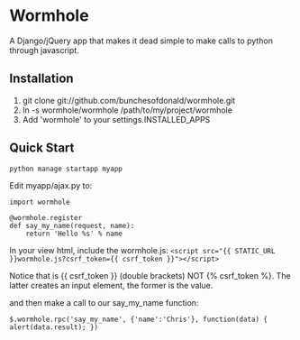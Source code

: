 # Wormhole

A Django/jQuery app that makes it dead simple to make calls to python through javascript.

## Installation

1. git clone git://github.com/bunchesofdonald/wormhole.git
2. ln -s wormhole/wormhole /path/to/my/project/wormhole
3. Add 'wormhole' to your settings.INSTALLED_APPS

## Quick Start

    python manage startapp myapp

Edit myapp/ajax.py to:

    import wormhole

    @wormhole.register
    def say_my_name(request, name):
        return 'Hello %s' % name

In your view html, include the wormhole.js:
    `<script src="{{ STATIC_URL }}wormhole.js?csrf_token={{ csrf_token }}"></script>`

Notice that is {{ csrf_token }} (double brackets) NOT {% csrf_token %}. 
The latter creates an input element, the former is the value.

and then make a call to our say_my_name function:

    $.wormhole.rpc('say_my_name', {'name':'Chris'}, function(data) { alert(data.result); })
